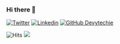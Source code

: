 ### Hi there 👋

[![Twitter](https://img.shields.io/badge/-Twitter-222222?style=flat-square&logo=twitter&logoColor=white&link=https://twitter.com//)](https://twitter.com//)
[![Linkedin](https://img.shields.io/badge/-LinkedIn-222222?style=flat-square&logo=Linkedin&logoColor=white&link=https://www.linkedin.com/in//)](https://www.linkedin.com/in//)
[![GitHub Devytechie](https://img.shields.io/github/followers/devytechie?label=follow&style=social)](https://github.com/devytechie)

<img src="https://hitcounter.pythonanywhere.com/count/tag.svg?url=https%3A%2F%2Fgithub.com%2Frbhatia46%2Frbhatia46" alt="Hits">

<img src="https://github-readme-stats.vercel.app/api/top-langs/?username=rbhatia46&layout=compact&hide=html" />

<!---
_Last updated: October 2018_
--->

<!--
**devytechie/devytechie** is a ✨ _special_ ✨ repository because its `README.md` (this file) appears on your GitHub profile.

-->
